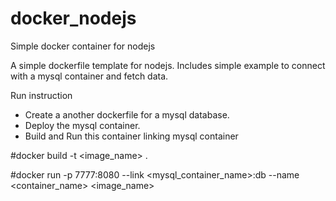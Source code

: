 # docker_nodejs
Simple docker container for nodejs

A simple dockerfile template for nodejs. Includes simple example to connect with a mysql container and fetch data.

Run instruction

- Create a another dockerfile for a mysql database.
- Deploy the mysql container.
- Build and Run this container linking mysql container

#docker build -t <image_name> .

#docker run -p 7777:8080 --link <mysql_container_name>:db --name <container_name> <image_name>
